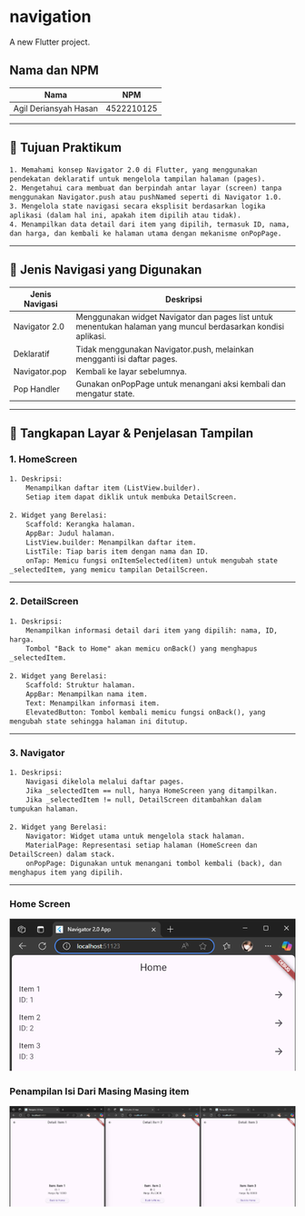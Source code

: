 # navigation

A new Flutter project.

## Nama dan NPM

| Nama                  | NPM        |
|-----------------------|------------|
| Agil Deriansyah Hasan | 4522210125 |

---

## 🎯 Tujuan Praktikum
    1. Memahami konsep Navigator 2.0 di Flutter, yang menggunakan pendekatan deklaratif untuk mengelola tampilan halaman (pages).
    2. Mengetahui cara membuat dan berpindah antar layar (screen) tanpa menggunakan Navigator.push atau pushNamed seperti di Navigator 1.0.
    3. Mengelola state navigasi secara eksplisit berdasarkan logika aplikasi (dalam hal ini, apakah item dipilih atau tidak).
    4. Menampilkan data detail dari item yang dipilih, termasuk ID, nama, dan harga, dan kembali ke halaman utama dengan mekanisme onPopPage.

---

## 🧭 Jenis Navigasi yang Digunakan

| Jenis Navigasi            | Deskripsi                                                                                      |
|--------------------------|------------------------------------------------------------------------------------------------|
| Navigator 2.0         | Menggunakan widget Navigator dan pages list untuk menentukan halaman yang muncul berdasarkan kondisi aplikasi.                           |
| Deklaratif    | Tidak menggunakan Navigator.push, melainkan mengganti isi daftar pages. |
| Navigator.pop | Kembali ke layar sebelumnya.                                                                   |
| Pop Handler | Gunakan onPopPage untuk menangani aksi kembali dan mengatur state.                                    |

---

## 📱 Tangkapan Layar & Penjelasan Tampilan

### 1. HomeScreen
    1. Deskripsi:
        Menampilkan daftar item (ListView.builder).
        Setiap item dapat diklik untuk membuka DetailScreen.

    2. Widget yang Berelasi:
        Scaffold: Kerangka halaman.
        AppBar: Judul halaman.
        ListView.builder: Menampilkan daftar item.
        ListTile: Tiap baris item dengan nama dan ID.
        onTap: Memicu fungsi onItemSelected(item) untuk mengubah state _selectedItem, yang memicu tampilan DetailScreen.

---

### 2. DetailScreen
    1. Deskripsi:
        Menampilkan informasi detail dari item yang dipilih: nama, ID, harga.
        Tombol "Back to Home" akan memicu onBack() yang menghapus _selectedItem.

    2. Widget yang Berelasi:
        Scaffold: Struktur halaman.
        AppBar: Menampilkan nama item.
        Text: Menampilkan informasi item.
        ElevatedButton: Tombol kembali memicu fungsi onBack(), yang mengubah state sehingga halaman ini ditutup.

---

### 3. Navigator
    1. Deskripsi:
        Navigasi dikelola melalui daftar pages.
        Jika _selectedItem == null, hanya HomeScreen yang ditampilkan.
        Jika _selectedItem != null, DetailScreen ditambahkan dalam tumpukan halaman.

    2. Widget yang Berelasi:
        Navigator: Widget utama untuk mengelola stack halaman.
        MaterialPage: Representasi setiap halaman (HomeScreen dan DetailScreen) dalam stack.
        onPopPage: Digunakan untuk menangani tombol kembali (back), dan menghapus item yang dipilih.
 
---

### Home Screen
![Halaman Utama](images/utama.png)

### Penampilan Isi Dari Masing Masing item
![Halaman Selanjutnya](images/selanjutnya.png)
